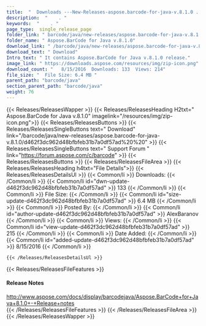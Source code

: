 ```yaml
---
title:  "  Downloads ---New-Releases-aspose.barcode-for-java-v.8.1.0 . " 
description:  "    . " 
keywords:  "    . " 
page_type:  single_release_page
folder_link: " barcode/java/new-releases/aspose.barcode-for-java-v.8.1.0/"
folder_name: " Aspose.BarCode for Java v.8.1.0"
download_link: " /barcode/java/new-releases/aspose.barcode-for-java-v.8.1.0/d462f3dc962d48bfbfeb31b7a0df57ad"
download_text: " Download"
Intro_text: " It contains Aspose.BarCode for Java v.8.1.0 release."
image_link: " https://downloads.aspose.com/resources/img/zip-icon.png"
download_count: "   8/15/2016  Downloads: 133  Views: 214"
file_size: "  File Size: 6.4 MB "
parent_path: "barcode/java"
section_parent_path: "barcode/java"
weight: 76 
---
```


{{< Releases/ReleasesWapper >}}
  {{< Releases/ReleasesHeading H2txt=" Aspose.BarCode for Java v.8.1.0" imagelink="/resources/img/zip-icon.png">}}
  {{< Releases/ReleasesButtons >}}
    {{< Releases/ReleasesSingleButtons text=" Download" link="/barcode/java/new-releases/aspose.barcode-for-java-v.8.1.0/d462f3dc962d48bfbfeb31b7a0df57ad%20%20" >}}
    {{< Releases/ReleasesSingleButtons text=" Support Forum " link="https://forum.aspose.com/c/barcode" >}}
  {{< Releases/ReleasesButtons >}}
  {{< Releases/ReleasesFileArea >}}
    {{< Releases/ReleasesHeading h4txt="File Details">}}
    {{< Releases/ReleasesDetailsUl >}}
            {{< Common/li  >}} Downloads: {{< /Common/li >}} 
      {{< Common/li id="dwn-update-d462f3dc962d48bfbfeb31b7a0df57ad" >}} 133 {{< /Common/li >}} 
      {{< Common/li  >}} File Size: {{< /Common/li >}} 
      {{< Common/li id="size-update-d462f3dc962d48bfbfeb31b7a0df57ad" >}} 6.4 MB {{< /Common/li >}} 
      {{< Common/li  >}} Posted By: {{< /Common/li >}} 
      {{< Common/li id="author-update-d462f3dc962d48bfbfeb31b7a0df57ad" >}} AlexBaranov {{< /Common/li >}} 
      {{< Common/li  >}} Views: {{< /Common/li >}} 
      {{< Common/li id="view-update-d462f3dc962d48bfbfeb31b7a0df57ad" >}} 215 {{< /Common/li >}} 
      {{< Common/li  >}} Date Added: {{< /Common/li >}} 
      {{< Common/li id="added-update-d462f3dc962d48bfbfeb31b7a0df57ad" >}} 8/15/2016 {{< /Common/li >}} 

    {{< /Releases/ReleasesDetailsUl >}}

  {{< Releases/ReleasesFileFeatures >}}
      <h4>Release Notes</h4><div><a href="http://www.aspose.com/docs/display/barcodejava/Aspose.BarCode+for+Java+8.1.0+-+Release+notes">http://www.aspose.com/docs/display/barcodejava/Aspose.BarCode+for+Java+8.1.0+-+Release+notes</a></div>
  {{< /Releases/ReleasesFileFeatures >}}
 {{< /Releases/ReleasesFileArea >}}
{{< /Releases/ReleasesWapper >}}


